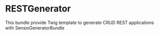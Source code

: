 RESTGenerator
=============

This bundle provide Twig template to generate CRUD REST applications with SensioGeneratorBundle
